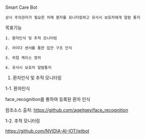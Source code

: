 Smart Care Bot

    상시 주의관리가 필요한 치매 환자를 모니터링하고 유사시 보호자에게 알람 통지

목표기능

    1. 환자인식 및 추적 모니터링
	
    2. 라이다 센서를 통한 집안 구조 인식
	
    3. 위험 케이스 정의
	
    4. 유사시 보호자 알람통지

1. 환자인식 및 추적 모니터링

1-1. 환자인식

face_recognition를 통하여 등록된 환자 인식


참조소스 출처:
https://github.com/ageitgey/face_recognition

1-2. 추적 모니터링

https://github.com/NVIDIA-AI-IOT/jetbot